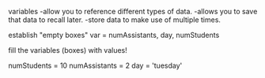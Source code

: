 variables
  -allow you to reference different types of data.
  -allows you to save that data to recall later.
  -store data to make use of multiple times.

  establish "empty boxes"
  var = numAssistants, day, numStudents

  fill the variables (boxes) with values!

  numStudents = 10
  numAssistants = 2
  day = 'tuesday'
  
